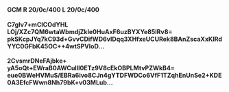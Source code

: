 #### GCM R 20/0c/400 L 20/0c/400
**C7glv7+mClCOdYHL**<br/>**LOj/XZc7QM6wtaWbmdjZkle0HuAxF6uzBYXYe85lRv8=**<br/>**pkSKcpJYq7kC93d+GvvCDifWD6vlDqq3XHfxeUCURek8BAnZscaXxKIRdYYC0GFbK45OC++4wtSPVloD...**<br/><br/>
**2CvsmrDNeFAjbke+**<br/>**yA5oQt+EWraB0AWCuIll0ETz9V8cEkOBPLMtvPZWkB4=**<br/>**eue0BWeHVMuS/EBRa6ivo8CJn4gYTDFWDCo6VfF1TZqhEnUnSe2+KDE0A3EfcFWwn8Nh79bK+v03MLub...**